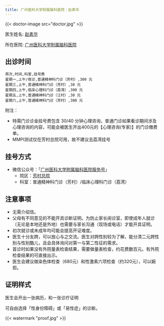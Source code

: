 ```yaml
---
title: 广州医科大学附属脑科医院｜赵素华
---
```


{{< doctor-image src="doctor.jpg" >}}

医生姓名: [赵素华](https://www.gzbrain.cn/myzj/info.aspx?itemid=5375)

所在医院: [广州医科大学附属脑科医院](https://amap.com/place/B00141S32G)

## 出诊时间

```csv
周次,时间,科室,挂号费
星期一,上午/夜诊,普通精神科门诊（芳村）,300 元
星期三,上午,普通精神科门诊（芳村）,30 元
星期四,上午,临床心理科门诊（荔湾）,300 元
星期五,上午,普通精神科门诊（江村）,30 元
星期六,上午,普通精神科门诊（芳村）,300 元
```

附注：

- 特需门诊诊金挂号费包含 30/40 分钟心理咨询，普通门诊如果看诊期间涉及心理咨询的内容，可能会被医生开出400元的【心理咨询(专家)】的门诊缴费单。
- MMPI测试仅在芳村总院可用，故不建议去荔湾挂号

## 挂号方式

- 微信公众号：「[广州医科大学附属脑科医院服务号](weixin://gh_3410fe88a5d4)」
  - 院区：[芳村总院](https://amap.com/place/B00140HU1B)
  - 科室：普通精神科门诊（芳村）/临床心理科门诊（荔湾）

## 注意事项

- 无需介绍信。
- 父母有不同意见的不能开具诊断证明。为防止家长闹诊室，即使成年人就诊（无论是本地还是外地）也需要与家长沟通（现场或电话）才能开具证明。
- 初次就诊或未成年均可能会提高开证难度。
- 医生十分友跨，可以放心与之交流。医生对跨性别较为了解，能分清二元跨性别与性别酷儿，且会具体询问对第一与第二性征的需求。
- 首诊时如果没有外院量表检查结果，需要做量表检查，约花费数百元。有外院检查结果的可直接出示。
- 医生会建议做染色体检查（680元）和性激素六项检查（约320元），可以婉拒。

## 证明样式

医生会开出一张病历，和一张诊疗证明

可自由选择「性身份障碍」或「易性症」的诊断。

{{< watermark "proof.jpg" >}}
